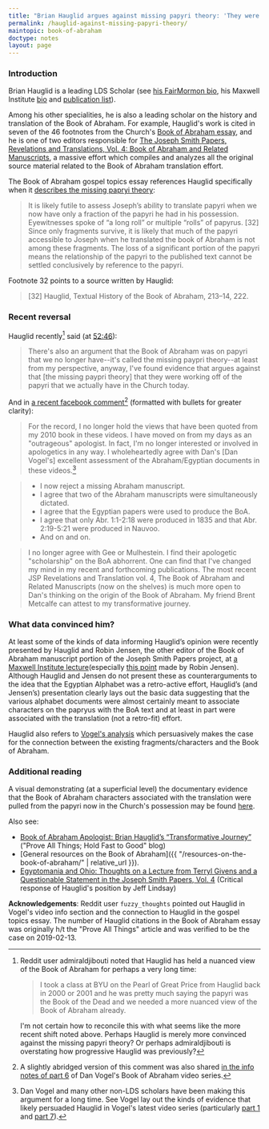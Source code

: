 ```yaml
---
title: "Brian Hauglid argues against missing papyri theory: 'They were working off of the papryri that we actually have in the Church today'"
permalink: /hauglid-against-missing-papyri-theory/
maintopic: book-of-abraham
doctype: notes
layout: page
---
```


### Introduction

Brian Hauglid is a leading LDS Scholar (see [his FairMormon bio](https://web.archive.org/web/20181013215341/https://www.fairmormon.org/testimonies/scholars/brian-m-hauglid), his Maxwell Institute [bio](https://web.archive.org/web/20181106214354/https://mi.byu.edu/people/brian-hauglid/) and [publication list](https://web.archive.org/web/20170126055340/https://publications.mi.byu.edu/people/brian-m-hauglid/)).

Among his other specialities, he is also a leading scholar on the history and translation of the Book of Abraham.  For example, Hauglid's work is cited in seven of the 46 footnotes from the Church's [Book of Abraham essay](https://www.lds.org/topics/translation-and-historicity-of-the-book-of-abraham?lang=eng), and he is one of two editors responsible for [The Joseph Smith Papers, Revelations and Translations, Vol. 4: Book of Abraham and Related Manuscripts](https://www.bookofmormoncentral.org/blog/new-joseph-smith-papers-volume-published), a massive effort which compiles and analyzes all the original source material related to the Book of Abraham translation effort.

The Book of Abraham gospel topics essay references Hauglid specifically when it [describes the missing papryi theory](https://www.lds.org/topics/translation-and-historicity-of-the-book-of-abraham?lang=eng):

> It is likely futile to assess Joseph’s ability to translate papyri when we now have only a fraction of the papyri he had in his possession. Eyewitnesses spoke of “a long roll” or multiple “rolls” of papyrus. [32] Since only fragments survive, it is likely that much of the papyri accessible to Joseph when he translated the book of Abraham is not among these fragments. The loss of a significant portion of the papyri means the relationship of the papyri to the published text cannot be settled conclusively by reference to the papyri.

Footnote 32 points to a source written by Hauglid:

> [32] Hauglid, Textual History of the Book of Abraham, 213–14, 222.

### Recent reversal

Hauglid recently[^2000shift] said (at [52:46](https://youtu.be/y3-SKjlNOCQ?t=3166)):

> There's also an argument that the Book of Abraham was on papyri that we no longer have--it's called the missing paypri theory--at least from my perspective, anyway, I've found evidence that argues against that [the missing paypri theory] that they were working off of the papyri that we actually have in the Church today.

And in [a recent facebook comment](https://www.facebook.com/dan.vogel.35/posts/1398006876998582)[^also_shared_by_vogel] (formatted with bullets for greater clarity):

> For the record, I no longer hold the views that have been quoted from my 2010 book in these videos. I have moved on from my days as an "outrageous" apologist. In fact, I'm no longer interested or involved in apologetics in any way. I wholeheartedly agree with Dan's [Dan Vogel's] excellent assessment of the Abraham/Egyptian documents in these videos.[^vogels_explanation_of_the_data]

> * I now reject a missing Abraham manuscript.
> * I agree that two of the Abraham manuscripts were simultaneously dictated.
> * I agree that the Egyptian papers were used to produce the BoA.
> * I agree that only Abr. 1:1-2:18 were produced in 1835 and that Abr. 2:19-5:21 were produced in Nauvoo.
> * And on and on.

> I no longer agree with Gee or Mulhestein. I find their apologetic "scholarship" on the BoA abhorrent. One can find that I've changed my mind in my recent and forthcoming publications. The most recent JSP Revelations and Translation vol. 4, The Book of Abraham and Related Manuscripts (now on the shelves) is much more open to Dan's thinking on the origin of the Book of Abraham. My friend Brent Metcalfe can attest to my transformative journey.

### What data convinced him?

At least some of the kinds of data informing Hauglid’s opinion were recently presented by Hauglid and Robin Jensen, the other editor of the Book of Abraham manuscript portion of the Joseph Smith Papers project, at [a Maxwell Institute lecture](https://www.youtube.com/watch?v=tznpRR0Fos8)(especially [this point](https://www.youtube.com/watch?v=tznpRR0Fos8&t=2851) made by Robin Jensen). Although Hauglid and Jensen do not present these as counterarguments to the idea that the Egyptian Alphabet was a retro-active effort, Hauglid’s (and Jensen’s) presentation clearly lays out the basic data suggesting that the various alphabet documents were almost certainly meant to associate characters on the papryus with the BoA text and at least in part were associated with the translation (not a retro-fit) effort.

Hauglid also refers to [Vogel's analysis](https://www.youtube.com/playlist?list=PLjxwXGB2KzRaejlyYHN1Lm9qDYmUpGgQw) which persuasively makes the case for the connection between the existing fragments/characters and the Book of Abraham.

### Additional reading

A visual demonstrating (at a superficial level) the documentary evidence that the Book of Abraham characters associated with the translation were pulled from the papyri now in the Church's possession may be found [here](https://www.reddit.com/r/mormon/comments/9yt977/the_book_of_abraham_11218_graphic/).

Also see:

* [Book of Abraham Apologist: Brian Hauglid’s “Transformative Journey”](https://proveallthingsholdfasttogood.wordpress.com/book-of-abraham-apologist-brian-hauglids-transformative-journey/) ("Prove All Things; Hold Fast to Good" blog)
* [General resources on the Book of Abraham]({{ "/resources-on-the-book-of-abraham/" | relative_url }}).
* [Egyptomania and Ohio: Thoughts on a Lecture from Terryl Givens and a Questionable Statement in the Joseph Smith Papers, Vol. 4](https://mormanity.blogspot.com/2019/05/egyptomania-and-ohio-thoughts-on.html) (Critical response of Hauglid's position by Jeff Lindsay)

**Acknowledgements**: Reddit user `fuzzy_thoughts` pointed out Hauglid in Vogel's video info section and the connection to Hauglid in the gospel topics essay. The number of Hauglid citations in the Book of Abraham essay was originally h/t the "Prove All Things" article and was verified to be the case on 2019-02-13.

[^vogels_explanation_of_the_data]: Dan Vogel and many other non-LDS scholars have been making this argument for a long time. See Vogel lay out the kinds of evidence that likely persuaded Hauglid in Vogel's latest video series (particularly [part 1](https://www.youtube.com/watch?v=AtJT_xjIgdM) and [part 7](https://www.youtube.com/watch?v=K_7haq-PdjU)).

[^also_shared_by_vogel]: A slightly abridged version of this comment was also shared [in the info notes of part 6](https://www.youtube.com/watch?v=I47ibkJ4QrE) of Dan Vogel's Book of Abraham video series.

[^2000shift]: Reddit user admiraldjibouti noted that Hauglid has held a nuanced view of the Book of Abraham for perhaps a very long time:

    > I took a class at BYU on the Pearl of Great Price from Hauglid back in 2000 or 2001 and he was pretty much saying the papyri was the Book of the Dead and we needed a more nuanced view of the Book of Abraham already.

    I'm not certain how to reconcile this with what seems like the more recent shift noted above.  Perhaps Hauglid is merely more convinced against the missing papyri theory?  Or perhaps admiraldjibouti is overstating how progressive Hauglid was previously?
